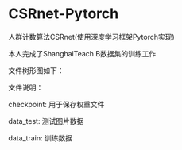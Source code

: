 # CSRnet-Pytorch
人群计数算法CSRnet(使用深度学习框架Pytorch实现)

本人完成了ShanghaiTeach B数据集的训练工作

文件树形图如下：



文件说明：

checkpoint:   用于保存权重文件

data_test:    测试图片数据

data_train:   训练数据


